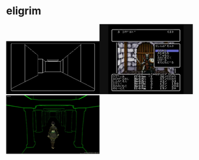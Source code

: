 # eligrim
<img src="img1.jpg" width="50%" height="50%"><img src="img2.jpg" width="50%" height="50%">
<img src="img3.jpg" width="50%" height="50%">
